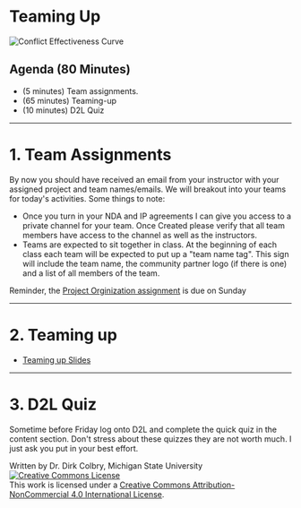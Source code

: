 # Teaming Up

![Conflict Effectiveness Curve](https://lh4.googleusercontent.com/gDFPla4pVk2hXDxl3vN6oIGcZWPKzWTts5OFZ_q-ymN6jcFAR2pTKadxgl7P2Lw1WZEKr7hajDQbzE_ZJFbKdNjU8jJvtKPtjLMNdbr8XqbAZZMXYFYozcwuJwe1NaUiMFT2ya--Dh8=w740)


## Agenda (80 Minutes)

- (5 minutes) Team assignments.
- (65 minutes) Teaming-up
- (10 minutes) D2L Quiz

----

# 1. Team Assignments

By now you should have received an email from your instructor with your assigned project and team names/emails. We will breakout into your teams for today's activities. Some things to note:

* Once you turn in your NDA and IP agreements I can give you access to a private channel for your team.  Once Created please verify that all team members have access to the channel as well as the instructors.   
* Teams are expected to sit together in class.  At the beginning of each class each team will be expected to put up a "team name tag". This sign will include the team name, the community partner logo (if there is one) and a list of all members of the team.  

Reminder, the [Project Orginization assignment](0126-ASSIGNMENT_Project_Organization) is due on Sunday

---

# 2. Teaming up

- [Teaming up Slides](https://docs.google.com/presentation/d/1MG2iTmDpxUWgsXYZUeg0acex8NRhdi4BNKqs7_jQfi4/edit?usp=sharing)


----
# 3. D2L Quiz
Sometime before Friday log onto D2L and complete the quick quiz in the content section. Don't stress about these quizzes they are not worth much. I just ask you put in your best effort. 

Written by Dr. Dirk Colbry, Michigan State University
<a rel="license" href="http://creativecommons.org/licenses/by-nc/4.0/"><img alt="Creative Commons License" style="border-width:0" src="https://i.creativecommons.org/l/by-nc/4.0/88x31.png" /></a><br />This work is licensed under a <a rel="license" href="http://creativecommons.org/licenses/by-nc/4.0/">Creative Commons Attribution-NonCommercial 4.0 International License</a>.
